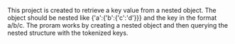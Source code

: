 This project is created to retrieve a key value from a nested object. The object should be nested like {'a':{'b':{'c':'d'}}} and the key in the format a/b/c.
The proram works by creating a nested object and then querying the nested structure with the tokenized keys.